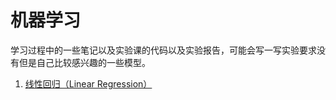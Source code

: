 # 机器学习

学习过程中的一些笔记以及实验课的代码以及实验报告，可能会写一写实验要求没有但是自己比较感兴趣的一些模型。

1. [线性回归（Linear Regression）](Note/LinearRegression.md)

